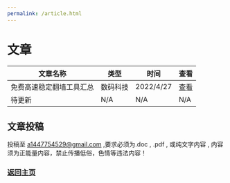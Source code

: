```yaml
---
permalink: /article.html
---
```


# 文章

| 文章名称 | 类型 | 时间 | 查看 |
| ------- | ---- | ---- | ---- |
| 免费高速稳定翻墙工具汇总 | 数码科技 | 2022/4/27 | [查看](/article/fanqiang) |
| 待更新 | N/A | N/A | N/A |

## 文章投稿
 
投稿至 a1447754529@gmail.com ,要求必须为.doc , .pdf , 或纯文字内容 , 内容须为正能量内容，禁止传播低俗，色情等违法内容！

### [返回主页](https://corestudi0.github.io)
